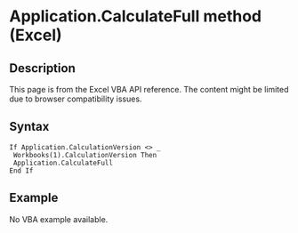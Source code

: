 # Application.CalculateFull method (Excel)

## Description
This page is from the Excel VBA API reference. The content might be limited due to browser compatibility issues.

## Syntax
```vba
If Application.CalculationVersion <> _ 
 Workbooks(1).CalculationVersion Then 
 Application.CalculateFull 
End If
```

## Example
No VBA example available.
